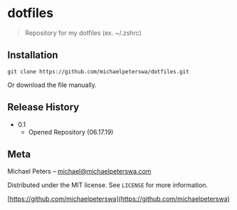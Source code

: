 # dotfiles

> Repository for my dotfiles (ex. ~/.zshrc)

## Installation

```
git clone https://github.com/michaelpeterswa/dotfiles.git
```
Or download the file manually.

## Release History

* 0.1
    * Opened Repository (06.17.19)

## Meta

Michael Peters – michael@michaelpeterswa.com

Distributed under the MIT license. See ``LICENSE`` for more information.

[https://github.com/michaelpeterswa](https://github.com/michaelpeterswa)
